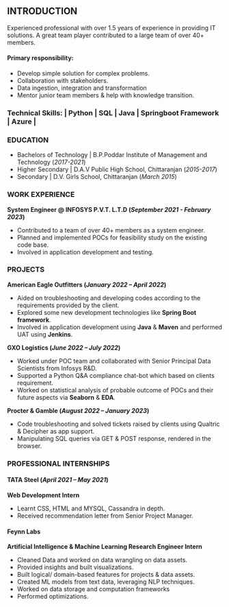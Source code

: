## INTRODUCTION
Experienced professional with over 1.5 years of experience in providing IT solutions. 
A great team player contributed to a large team of over 40+ members. 
#### Primary responsibility:
- Develop simple solution for complex problems.
- Collaboration with stakeholders.
- Data ingestion, integration and transformation
- Mentor junior team members & help with knowledge transition.

### Technical Skills:  ****| Python | SQL | Java | Springboot Framework | Azure |****


### EDUCATION
- Bachelors of Technology | B.P.Poddar Institute of Management and Technology (_2017-2021_)								       		
- Higher Secondary | D.A.V Public High School, Chittaranjan (_2015-2017_)	 			        		
- Secondary | D.V. Girls School, Chittaranjan (_March 2015_)

### WORK EXPERIENCE
**System Engineer @ INFOSYS P.V.T. L.T.D (_September 2021 - February 2023_)**
- Contributed to a team of over 40+ members as a system engineer.
- Planned and implemented POCs for feasibility study on the existing code base.
- Involved in application development and testing.

### PROJECTS
**American Eagle Outfitters (_January 2022 – April 2022_)**
- Aided on troubleshooting and developing codes according to the requirements provided by the client.
- Explored some new development technologies like **Spring Boot framework**.
- Involved in application development using **Java** & **Maven** and performed UAT using **Jenkins**.

**GXO Logistics (_June 2022 – July 2022_)**
- Worked under POC team and collaborated with Senior Principal Data Scientists from Infosys R&D.
- Supported a Python Q&A compliance chat-bot which based on clients requirement.
- Worked on statistical analysis of probable outcome of POCs and their future aspects via **Seaborn** & **EDA**.

**Procter & Gamble (_August 2022 – January 2023_)**
- Code troubleshooting and solved tickets raised by clients using Qualtric & Decipher as app support.
- Manipulating SQL queries via GET & POST response, rendered in the browser.

### PROFESSIONAL INTERNSHIPS

#### TATA Steel  (_April 2021 – May 2021_)
**Web Development Intern**
- Learnt CSS, HTML and MYSQL, Cassandra in depth.
- Received recommendation letter from Senior Project Manager.

#### Feynn Labs
**Artificial Intelligence & Machine Learning Research Engineer Intern**
- Cleaned Data and worked on data wrangling on data assets.
- Provided insights and built visualizations.
- Built logical/ domain-based features for projects & data assets.
- Created ML models from text data, leveraging NLP techniques.
- Worked on data storage and computation frameworks
- Performed optimizations. 

